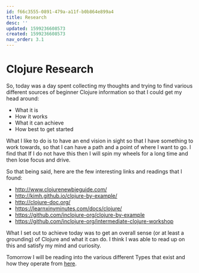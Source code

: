 ```yaml
---
id: f66c3555-0891-479a-a11f-b0b864e899a4
title: Research
desc: ''
updated: 1599236608573
created: 1599236608573
nav_order: 3.1
---
```


# Clojure Research

So, today was a day spent collecting my thoughts and trying to find various different sources of beginner Clojure information so that I could get my head around:
- What it is
- How it works
- What it can achieve
- How best to get started

What I like to do is to have an end vision in sight so that I have something to work towards, so that I can have a path and a point of where I want to go. I find that If I do not have this then I will spin my wheels for a long time and then lose focus and drive. 

So that being said, here are the few interesting links and readings that I found:
- http://www.clojurenewbieguide.com/
- http://kimh.github.io/clojure-by-example/
- http://clojure-doc.org/
- https://learnxinyminutes.com/docs/clojure/
- https://github.com/inclojure-org/clojure-by-example
- https://github.com/inclojure-org/intermediate-clojure-workshop

What I set out to achieve today was to get an overall sense (or at least a grounding) of Clojure and what it can do. I think I was able to read up on this and satisfy my mind and curiosity. 

Tomorrow I will be reading into the various different Types that exist and how they operate from [here](https://aphyr.com/posts/302-clojure-from-the-ground-up-basic-types).
